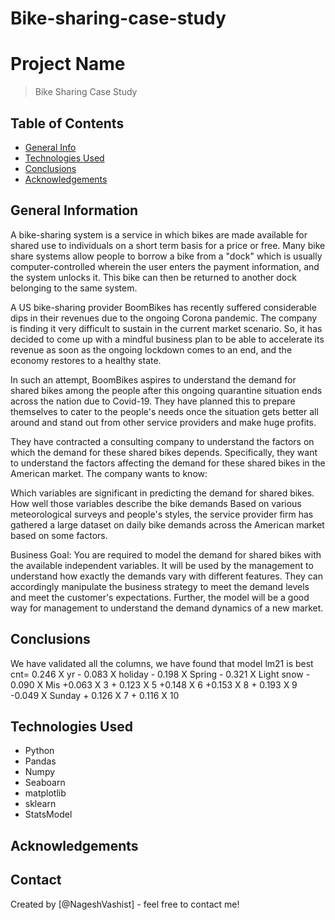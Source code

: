 # Bike-sharing-case-study
# Project Name
> Bike Sharing Case Study


## Table of Contents
* [General Info](#general-information)
* [Technologies Used](#technologies-used)
* [Conclusions](#conclusions)
* [Acknowledgements](#acknowledgements)

<!-- You can include any other section that is pertinent to your problem -->

## General Information

A bike-sharing system is a service in which bikes are made available for shared use to individuals on a short term basis for a price or free. Many bike share systems allow people to borrow a bike from a "dock" which is usually computer-controlled wherein the user enters the payment information, and the system unlocks it. This bike can then be returned to another dock belonging to the same system.

A US bike-sharing provider BoomBikes has recently suffered considerable dips in their revenues due to the ongoing Corona pandemic. The company is finding it very difficult to sustain in the current market scenario. So, it has decided to come up with a mindful business plan to be able to accelerate its revenue as soon as the ongoing lockdown comes to an end, and the economy restores to a healthy state.

In such an attempt, BoomBikes aspires to understand the demand for shared bikes among the people after this ongoing quarantine situation ends across the nation due to Covid-19. They have planned this to prepare themselves to cater to the people's needs once the situation gets better all around and stand out from other service providers and make huge profits.

They have contracted a consulting company to understand the factors on which the demand for these shared bikes depends. Specifically, they want to understand the factors affecting the demand for these shared bikes in the American market. The company wants to know:

Which variables are significant in predicting the demand for shared bikes. How well those variables describe the bike demands Based on various meteorological surveys and people's styles, the service provider firm has gathered a large dataset on daily bike demands across the American market based on some factors.

Business Goal: You are required to model the demand for shared bikes with the available independent variables. It will be used by the management to understand how exactly the demands vary with different features. They can accordingly manipulate the business strategy to meet the demand levels and meet the customer's expectations. Further, the model will be a good way for management to understand the demand dynamics of a new market.

<!-- You don't have to answer all the questions - just the ones relevant to your project. -->

## Conclusions

We have validated all the columns, we have found that model lm21 is best
cnt= 0.246 X yr - 0.083 X holiday - 0.198 X Spring - 0.321 X Light snow - 0.090 X Mis +0.063 X 3 + 0.123 X 5 +0.148 X 6 +0.153 X 8 + 0.193 X 9 -0.049 X Sunday + 0.126 X 7 + 0.116 X 10
<!-- You don't have to answer all the questions - just the ones relevant to your project. -->


## Technologies Used
- Python
- Pandas
- Numpy
- Seaboarn
- matplotlib
- sklearn
- StatsModel

<!-- As the libraries versions keep on changing, it is recommended to mention the version of library used in this project -->

## Acknowledgements



## Contact
Created by [@NageshVashist] - feel free to contact me!


<!-- Optional -->
<!-- ## License -->
<!-- This project is open source and available under the [... License](). -->

<!-- You don't have to include all sections - just the one's relevant to your project -->
